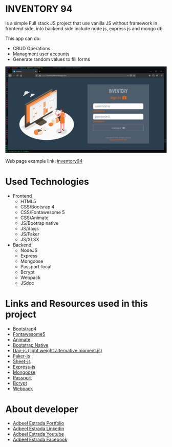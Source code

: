 # INVENTORY 94
is a simple Full stack JS project that use vanilla JS without framework in frontend side, into backend side include node js, express js and mongo db.

This app can do:
- CRUD Operations
- Managment user accounts
- Generate random values to fill forms

![](/src/frontend/img/readme.png)

Web page example link: [inventory94](https://inventory94.herokuapp.com/)
<!--
# Project documentation structure
- Frontend (views)
  - [login](/doc/Frontend_01-login.html)
  - [welcome](/doc/Frontend_02-welcome.html)
  - [about](/doc/Frontend_03-about.html)
  - [error](/doc/Frontend_06-error.html)
  - [unauthorized](/doc/Frontend_07-unauth.html)
  - [table](/doc/Frontend_11-table.html)
  - [article](/doc/Frontend_12-article.html)
  - [options](/doc/Frontend_16-options.html)
  - [users](/Frontend_17-users.html)

- Frontend (helper)
  - [service](/doc/Frontend_service.html)

- Backend (routes)
  - [article](/doc/Backend_route_article.html)
  - [login](/doc/Backend_route_login.html)
  - [options](/doc/Backend_route_options.html)
  - [table](/doc/Backend_route_options.html)
-->
# Used Technologies
- Frontend
  - HTML5
  - CSS/Bootsrap 4
  - CSS/Fontawesome 5
  - CSS/Animate
  - JS/Bootrap native
  - JS/dayjs
  - JS/Faker
  - JS/XLSX
- Backend
  - NodeJS
  - Express
  - Mongoose
  - Passport-local
  - Bcrypt
  - Webpack
  - JSdoc

# Links and Resources used in this project
- [Bootstrap4](https://getbootstrap.com/docs/4.6/getting-started/introduction/)
- [Fontawesome5](https://fontawesome.com/how-to-use/on-the-web/setup/hosting-font-awesome-yourself)
- [Animate](https://animate.style/)
- [Bootstrap Native](https://thednp.github.io/bootstrap.native/)
- [Day-js (light weight alternative moment.js)](https://day.js.org/)
- [Faker-js](https://fakercloud.com/api)
- [Sheet-js](https://sheetjs.com/)
- [Express-js](https://expressjs.com/)
- [Mongoose](https://mongoosejs.com/)
- [Passport](http://www.passportjs.org/)
- [Bcrypt](https://www.npmjs.com/package/bcrypt)
- [Webpack](https://webpack.js.org/)

# About developer
- [Adbeel Estrada Portfolio](https://eadbeel94.web.app/)
- [Adbeel Estrada Linkedin](https://www.linkedin.com/in/adbeel-estrada-9a332b181/)
- [Adbeel Estrada Youtube](https://www.youtube.com/channel/UCKpR_x5WgtNCXx0oE2GuNag)
- [Adbeel Estrada Facebook](https://www.facebook.com/Z1K3C)
<!-- [Adbeel Estrada Github](https://github.com/eadbeel94?tab=repositories)-->